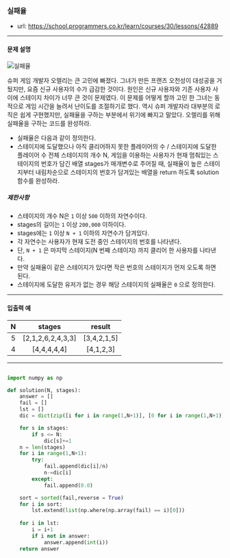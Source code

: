 ### 실패율

 - url: https://school.programmers.co.kr/learn/courses/30/lessons/42889
 
 --------
 
#### 문제 설명

![실패율](https://grepp-programmers.s3.amazonaws.com/files/production/bde471d8ac/48ddf1cc-c4ea-499d-b431-9727ee799191.png)

슈퍼 게임 개발자 오렐리는 큰 고민에 빠졌다. 그녀가 만든 프랜즈 오천성이 대성공을 거뒀지만, 요즘 신규 사용자의 수가 급감한 것이다. 원인은 신규 사용자와 기존 사용자 사이에 스테이지 차이가 너무 큰 것이 문제였다.
이 문제를 어떻게 할까 고민 한 그녀는 동적으로 게임 시간을 늘려서 난이도를 조절하기로 했다. 역시 슈퍼 개발자라 대부분의 로직은 쉽게 구현했지만, 실패율을 구하는 부분에서 위기에 빠지고 말았다. 오렐리를 위해 실패율을 구하는 코드를 완성하라.
 - 실패율은 다음과 같이 정의한다.
  - 스테이지에 도달했으나 아직 클리어하지 못한 플레이어의 수 / 스테이지에 도달한 플레이어 수
전체 스테이지의 개수 N, 게임을 이용하는 사용자가 현재 멈춰있는 스테이지의 번호가 담긴 배열 stages가 매개변수로 주어질 때, 실패율이 높은 스테이지부터 내림차순으로 스테이지의 번호가 담겨있는 배열을 return 하도록 solution 함수를 완성하라.

##### 제한사항
 - 스테이지의 개수 N은 `1` 이상 `500` 이하의 자연수이다.
 - stages의 길이는 `1` 이상 `200,000` 이하이다.
 - stages에는 `1` 이상 `N + 1` 이하의 자연수가 담겨있다.
  - 각 자연수는 사용자가 현재 도전 중인 스테이지의 번호를 나타낸다.
  - 단, `N + 1` 은 마지막 스테이지(N 번째 스테이지) 까지 클리어 한 사용자를 나타낸다.
 - 만약 실패율이 같은 스테이지가 있다면 작은 번호의 스테이지가 먼저 오도록 하면 된다.
 - 스테이지에 도달한 유저가 없는 경우 해당 스테이지의 실패율은 `0` 으로 정의한다.

--------
 
#### 입출력 예
 |N|stages|result|
 |:---:|:---:|:---:|
 |5|[2,1,2,6,2,4,3,3]|[3,4,2,1,5]|
 |4|[4,4,4,4,4]|[4,1,2,3]|

--------

```python

import numpy as np

def solution(N, stages):
    answer = []
    fail = []
    lst = []
    dic = dict(zip([i for i in range(1,N+1)], [0 for i in range(1,N+1)]))

    for s in stages:
        if s <= N:
            dic[s]+=1
    n = len(stages)        
    for i in range(1,N+1):
        try:
            fail.append(dic[i]/n)
            n-=dic[i]
        except:
            fail.append(0.0)

    sort = sorted(fail,reverse = True)
    for i in sort:
        lst.extend(list(np.where(np.array(fail) == i)[0]))
        
    for i in lst:
        i = i+1
        if i not in answer:
            answer.append(int(i))
    return answer

```